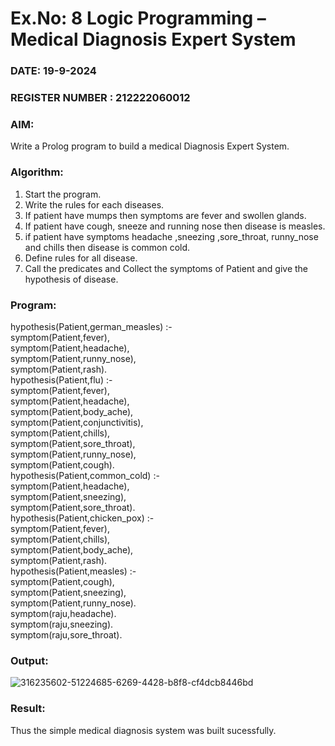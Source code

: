 # Ex.No: 8  Logic Programming –  Medical Diagnosis Expert System
### DATE:   19-9-2024                                                                        
### REGISTER NUMBER : 212222060012
### AIM: 
Write a Prolog program to build a medical Diagnosis Expert System.
###  Algorithm:
1. Start the program.
2. Write the rules for each diseases.
3. If patient have mumps then symptoms are fever and swollen glands.
4. If patient have cough, sneeze and running nose then disease is measles.
5. if patient have symptoms headache ,sneezing ,sore_throat, runny_nose and  chills then disease is common cold.
6. Define rules for all disease.
7. Call the predicates and Collect the symptoms of Patient and give the hypothesis of disease.
        

### Program:

hypothesis(Patient,german_measles) :-<br>
	symptom(Patient,fever),<br>
	symptom(Patient,headache),<br>
	symptom(Patient,runny_nose),<br>
	symptom(Patient,rash).<br>
hypothesis(Patient,flu) :-<br>
        symptom(Patient,fever),<br>
       symptom(Patient,headache),<br>
	symptom(Patient,body_ache),<br>
	symptom(Patient,conjunctivitis),<br>
	symptom(Patient,chills),<br>
	symptom(Patient,sore_throat),<br>
	symptom(Patient,runny_nose),<br>
	symptom(Patient,cough).<br>
hypothesis(Patient,common_cold) :-<br>
	symptom(Patient,headache),<br>
	symptom(Patient,sneezing),<br>
	symptom(Patient,sore_throat).<br>
hypothesis(Patient,chicken_pox) :-<br>
	symptom(Patient,fever),<br>
	symptom(Patient,chills),<br>
	symptom(Patient,body_ache),<br>
	symptom(Patient,rash).<br>
hypothesis(Patient,measles) :-<br>
	symptom(Patient,cough),<br>
	symptom(Patient,sneezing),<br>
	symptom(Patient,runny_nose).<br>
symptom(raju,headache).<br>
symptom(raju,sneezing).<br>
symptom(raju,sore_throat).<br>
### Output:

![316235602-51224685-6269-4428-b8f8-cf4dcb8446bd](https://github.com/user-attachments/assets/a7add01d-5dc9-411b-b2f8-f4e548e5dd4b)


### Result:
Thus the simple medical diagnosis system was built sucessfully.
